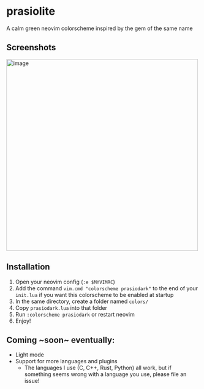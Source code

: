 # prasiolite
A calm green neovim colorscheme inspired by the gem of the same name
## Screenshots
<img width="500" height="500" alt="image" src="https://github.com/user-attachments/assets/d11b25dd-94b5-473c-99d5-b9cf6af669a3" />

## Installation
1. Open your neovim config (`:e $MYVIMRC`)
2. Add the command `vim.cmd "colorscheme prasiodark"` to the end of your `init.lua` if you want this colorscheme to be enabled at startup
3. In the same directory, create a folder named `colors/`
4. Copy `prasiodark.lua` into that folder
5. Run `:colorscheme prasiodark` or restart neovim
6. Enjoy!

## Coming ~soon~ eventually:
- Light mode
- Support for more languages and plugins
  - The languages I use (C, C++, Rust, Python) all work, but if something seems wrong with a language you use, please file an issue!
